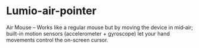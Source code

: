 # Lumio-air-pointer
Air Mouse – Works like a regular mouse but by moving the device in mid‑air; built-in motion sensors (accelerometer + gyroscope) let your hand movements control the on-screen cursor.
